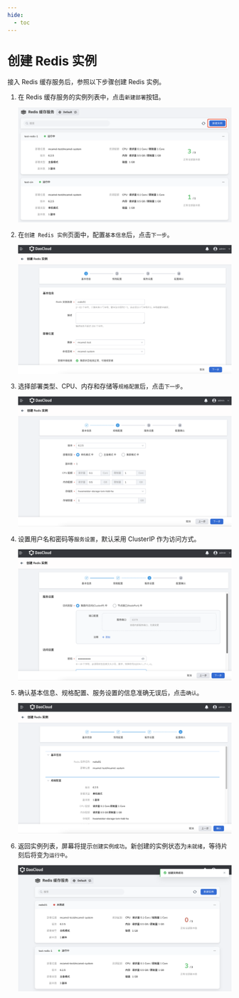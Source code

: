 ```yaml
---
hide:
  - toc
---
```


# 创建 Redis 实例

接入 Redis 缓存服务后，参照以下步骤创建 Redis 实例。

1. 在 Redis 缓存服务的实例列表中，点击`新建部署`按钮。

    ![基本信息](../images/create00.png)

2. 在`创建 Redis 实例`页面中，配置`基本信息`后，点击`下一步`。

    ![基本信息](../images/create01.png)

3. 选择部署类型、CPU、内存和存储等`规格配置`后，点击`下一步`。

    ![规格配置](../images/create02.png)

4. 设置用户名和密码等`服务设置`，默认采用 ClusterIP 作为访问方式。

    ![服务设置](../images/create03.png)

5. 确认基本信息、规格配置、服务设置的信息准确无误后，点击`确认`。

    ![确认](../images/create04.png)

6. 返回实例列表，屏幕将提示`创建实例成功`。新创建的实例状态为`未就绪`，等待片刻后将变为`运行中`。

    ![成功创建](../images/create05.png)
